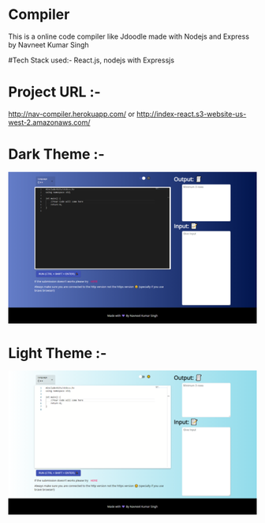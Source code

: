# Compiler
This is a online code compiler like Jdoodle made with Nodejs and Express by Navneet Kumar Singh


#Tech Stack used:- 
React.js, nodejs with Expressjs

# Project URL :-
http://nav-compiler.herokuapp.com/
or
http://index-react.s3-website-us-west-2.amazonaws.com/


# Dark Theme :-
<p align="center">
  <img src="./images/dark.png" width="auto" title="Home page">
</p>

# Light Theme :-
<p align="center">
  <img src="./images/white.png" width="auto" title="Home page">
</p>
